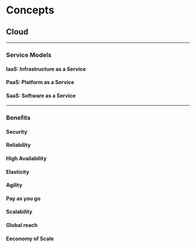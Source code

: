 # Concepts

## Cloud
---
### Service Models
#### IaaS: Infrastructure as a Service
#### PaaS: Platform as a Service
#### SaaS: Software as a Service
---

### Benefits
#### Security
#### Reliability
#### High Availability
#### Elasticity
#### Agility
#### Pay as you go
#### Scalability
#### Global reach
#### Eeconomy of Scale

